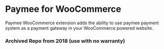 # Paymee for WooCommerce

Paymee WooCommerce extension adds the ability to use paymee payment system as a payment gateway in your  WooCommerce powered website.


### Archived Repo from 2018 (use with no warranty)
